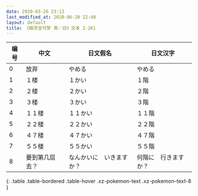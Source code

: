 ```yaml
---
date: 2020-03-26 23:13
last_modified_at: 2020-06-20 22:40
layout: default
title: 《精灵宝可梦 黑／白》文本 2-261
---
```

| 编号 | 中文 | 日文假名 | 日文汉字 |
| ---- | ---- | ---- | --- |
| 0 | 放弃 | やめる | やめる |
| 1 | １楼 | １かい | １階 |
| 2 | ２楼 | ２かい | ２階 |
| 3 | ３楼 | ３かい | ３階 |
| 4 | １１楼 | １１かい | １１階 |
| 5 | ２２楼 | ２２かい | ２２階 |
| 6 | ４７楼 | ４７かい | ４７階 |
| 7 | ５５楼 | ５５かい | ５５階 |
| 8 | 要到第几层去？ | なんかいに　いきますか？ | 何階に　行きますか？ |
{: .table .table-bordered .table-hover .xz-pokemon-text .xz-pokemon-text-8 }